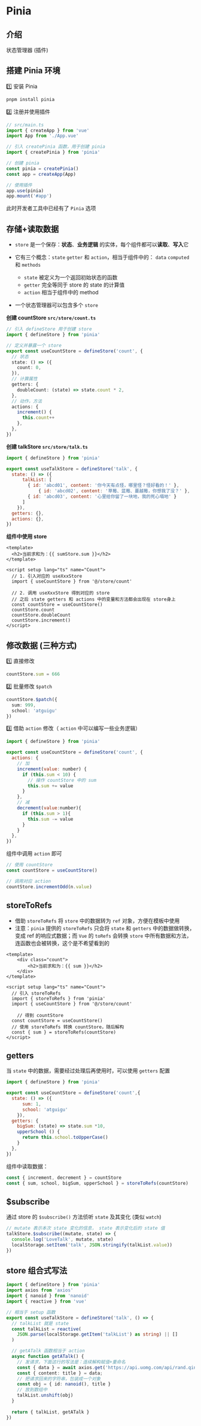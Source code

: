 # Pinia 

## 介绍

状态管理器 (插件)

## 搭建 Pinia 环境

1️⃣ 安装 Pinia

```bash
pnpm install pinia
```

2️⃣ 注册并使用插件

```javascript
// src/main.ts
import { createApp } from 'vue'
import App from './App.vue'

// 引入 createPinia 函数，用于创建 pinia
import { createPinia } from 'pinia'

// 创建 pinia
const pinia = createPinia()
const app = createApp(App)

// 使用插件
app.use(pinia)
app.mount('#app')
```

此时开发者工具中已经有了 `Pinia` 选项

## 存储+读取数据

- `store` 是一个保存：**状态**、**业务逻辑** 的实体，每个组件都可以**读取**、**写入**它
- 它有三个概念：`state` `getter` 和 `action`，相当于组件中的： `data`  `computed` 和 `methods`
  - `state` 被定义为一个返回初始状态的函数
  - `getter` 完全等同于 store 的 state 的计算值
  - `action` 相当于组件中的 method

- 一个状态管理器可以包含多个 `store`

**创建 countStore `src/store/count.ts`**

```typescript
// 引入 defineStore 用于创建 store
import { defineStore } from 'pinia'

// 定义并暴露一个 store
export const useCountStore = defineStore('count', {
  // 状态
  state: () => ({
    count: 0,
  }),
  // 计算属性
  getters: {
    doubleCount: (state) => state.count * 2,
  },
  // 动作，方法
  actions: {
    increment() {
      this.count++
    },
  },
})
```

**创建 talkStore `src/store/talk.ts`**

```js
import { defineStore } from 'pinia'

export const useTalkStore = defineStore('talk', {
  state: () => ({
      talkList: [
        { id: 'abcd01', content: '你今天有点怪，哪里怪？怪好看的！' },
     		{ id: 'abcd02', content: '草莓、蓝莓、蔓越莓，你想我了没？' },
        { id: 'abcd03', content: '心里给你留了一块地，我的死心塌地' }
      ]
    }),
  getters: {},
  actions: {},
})
```

**组件中使用 store**

```vue
<template>
  <h2>当前求和为：{{ sumStore.sum }}</h2>
</template>

<script setup lang="ts" name="Count">
  // 1. 引入对应的 useXxxStore	
  import { useCountStore } from '@/store/count'
  
  // 2. 调用 useXxxStore 得到对应的 store
  // 之后 state getters 和 actions 中的变量和方法都会出现在 store身上
  const countStore = useCountStore()
  countStore.count
  countStore.doubleCount
  countStore.increment()
</script>
```


## 修改数据 (三种方式)

1️⃣ 直接修改

```ts
countStore.sum = 666
```

2️⃣ 批量修改 `$patch`

```ts
countStore.$patch({
  sum: 999,
  school: 'atguigu'
})
```

3️⃣ 借助 `action` 修改（ `action` 中可以编写一些业务逻辑）

```js
import { defineStore } from 'pinia'

export const useCountStore = defineStore('count', {
  actions: {
    // 加
    increment(value: number) {
      if (this.sum < 10) {
        // 操作 countStore 中的 sum
        this.sum += value
      }
    },
    // 减
    decrement(value:number){
      if (this.sum > 1){
        this.sum -= value
      }
    }
  },
})
```

组件中调用 `action` 即可

```js
// 使用 countStore
const countStore = useCountStore()

// 调用对应 action
countStore.incrementOdd(n.value)
```


## storeToRefs

- 借助 `storeToRefs` 将 `store` 中的数据转为 `ref` 对象，方便在模板中使用
- 注意：`pinia` 提供的 `storeToRefs` 只会将 `state` 和 `getters` 中的数据做转换，变成 ref 的响应式数据；而 `Vue` 的 `toRefs` 会转换 `store` 中所有数据和方法，连函数也会被转换，这个是不希望看到的

```vue
<template>
	<div class="count">
		<h2>当前求和为：{{ sum }}</h2>
	</div>
</template>

<script setup lang="ts" name="Count">
  // 引入 storeToRefs
  import { storeToRefs } from 'pinia'
  import { useCountStore } from '@/store/count'

	// 得到 countStore
  const countStore = useCountStore()
  // 使用 storeToRefs 转换 countStore，随后解构
  const { sum } = storeToRefs(countStore)
</script>

```

## getters

当 `state` 中的数据，需要经过处理后再使用时，可以使用 `getters` 配置

```js
import { defineStore } from 'pinia'

export const useCountStore = defineStore('count',{
  state: () => ({
      sum: 1,
      school: 'atguigu'
    }),
  getters: {
    bigSum: (state) => state.sum *10,
    upperSchool () {
      return this.school.toUpperCase()
    }
  },
})
```

组件中读取数据：

```js
const { increment, decrement } = countStore
const { sum, school, bigSum, upperSchool } = storeToRefs(countStore)
```

## $subscribe

通过 store 的 `$subscribe()` 方法侦听 `state` 及其变化 (类似 `watch`)

```typescript
// mutate 表示本次 state 变化的信息， state 表示变化后的 state 值
talkStore.$subscribe((mutate, state) => {
  console.log('LoveTalk', mutate, state)
  localStorage.setItem('talk', JSON.stringify(talkList.value))
})
```

## store 组合式写法

```typescript
import { defineStore } from 'pinia'
import axios from 'axios'
import { nanoid } from 'nanoid'
import { reactive } from 'vue'

// 相当于 setup 函数
export const useTalkStore = defineStore('talk', () => {
  // talkList 就是 state
  const talkList = reactive(
    JSON.parse(localStorage.getItem('talkList') as string) || []
  )

  // getATalk 函数相当于 action
  async function getATalk() {
    // 发请求，下面这行的写法是：连续解构赋值+重命名
    const { data } = await axios.get('https://api.uomg.com/api/rand.qinghua?format=json')
    const { content: title } = data;
    // 把请求回来的字符串，包装成一个对象
    const obj = { id: nanoid(), title }
    // 放到数组中
    talkList.unshift(obj)
  }
  
  return { talkList, getATalk }
})
```
